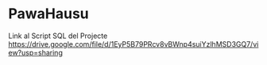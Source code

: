 # PawaHausu

Link al Script SQL del Projecte 
https://drive.google.com/file/d/1EyP5B79PRcv8vBWnp4suiYzlhMSD3GQ7/view?usp=sharing
